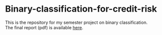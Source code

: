 # Binary-classification-for-credit-risk

This is the repository for my semester project on binary classification.  
The final report (pdf) is available [here](./final_report.pdf).
